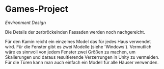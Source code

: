 # Games-Project

_Environment Design_

Die Details der zerbröckelnden Fassaden werden noch nachgereicht.

Für den Kamin reicht ein einzelnes Model das für jedes Haus verwendet wird.
Für die Fenster gibt es zwei Modelle (siehe 'Windows'). Vermutlich wäre es sinnvoll von jedem Fenster zwei Größen zu machen, um Skalierungen und daraus resultierende Verzerrungen in Unity zu vermeiden.
Für die Türen kann man auch einfach ein Modell für alle Häuser verwenden.
